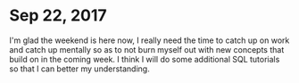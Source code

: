 # Sep 22, 2017
I'm glad the weekend is here now, I really need the time to catch up on work and catch up mentally so as to not burn myself out with new concepts that build on in the coming week. I think I will do some additional SQL tutorials so that I can better my understanding. 
